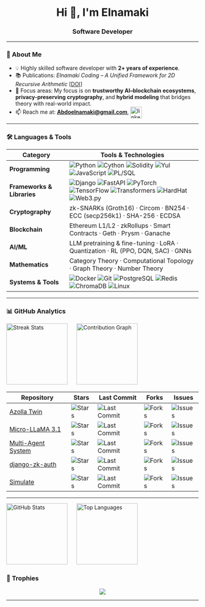 <h1 align="center">Hi 👋, I'm Elnamaki</h1>
<h3 align="center">Software Developer </h3>

---

### 🚀 About Me
- 💡 Highly skilled software developer with **2+ years of experience**.  
- 📚 Publications: *Elnamaki Coding – A Unified Framework for 2D Recursive Arithmetic* [[DOI](https://doi.org/10.5120/ijca2025926502)]  
- 🎯 Focus areas: My focus is on **trustworthy AI–blockchain ecosystems**, **privacy-preserving cryptography**, and **hybrid modeling** that bridges theory with real-world impact.  
- 📫 Reach me at: **Abdoelnamaki@gmail.com**, <a href="https://www.linkedin.com/in/aelnamaki/" target="blank"><img align="center" src="https://cdn.jsdelivr.net/gh/devicons/devicon/icons/linkedin/linkedin-original.svg" alt="linkedin" height="30" width="30" /></a>

---


### 🛠️ Languages & Tools

| Category | Tools & Technologies |
|----------|----------------------|
| **Programming** | ![Python](https://img.shields.io/badge/-Python-3776AB?logo=python&logoColor=white) ![Cython](https://img.shields.io/badge/-Cython-003B57?logo=python&logoColor=white) ![Solidity](https://img.shields.io/badge/-Solidity-363636?logo=solidity&logoColor=white) ![Yul](https://img.shields.io/badge/-Yul-000000?logo=ethereum&logoColor=white) ![JavaScript](https://img.shields.io/badge/-JavaScript-F7DF1E?logo=javascript&logoColor=black) ![PL/SQL](https://img.shields.io/badge/-PL%2FSQL-F80000?logo=oracle&logoColor=white) |
| **Frameworks & Libraries** | ![Django](https://img.shields.io/badge/-Django-092E20?logo=django&logoColor=white) ![FastAPI](https://img.shields.io/badge/-FastAPI-009688?logo=fastapi&logoColor=white) ![PyTorch](https://img.shields.io/badge/-PyTorch-EE4C2C?logo=pytorch&logoColor=white) ![TensorFlow](https://img.shields.io/badge/-TensorFlow-FF6F00?logo=tensorflow&logoColor=white) ![Transformers](https://img.shields.io/badge/-Transformers-FFCC00?logo=huggingface&logoColor=black) ![HardHat](https://img.shields.io/badge/-HardHat-F7DF1E?logo=ethereum&logoColor=black) ![Web3.py](https://img.shields.io/badge/-Web3.py-333333?logo=python&logoColor=white) |
| **Cryptography** | zk-SNARKs (Groth16) · Circom · BN254 · ECC (secp256k1) · SHA-256 · ECDSA |
| **Blockchain** | Ethereum L1/L2 · zkRollups · Smart Contracts · Geth · Prysm · Ganache |
| **AI/ML** | LLM pretraining & fine-tuning · LoRA · Quantization · RL (PPO, DQN, SAC) · GNNs |
| **Mathematics** | Category Theory · Computational Topology · Graph Theory · Number Theory |
| **Systems & Tools** | ![Docker](https://img.shields.io/badge/-Docker-2496ED?logo=docker&logoColor=white) ![Git](https://img.shields.io/badge/-Git-F05032?logo=git&logoColor=white) ![PostgreSQL](https://img.shields.io/badge/-PostgreSQL-336791?logo=postgresql&logoColor=white) ![Redis](https://img.shields.io/badge/-Redis-DC382D?logo=redis&logoColor=white) ![ChromaDB](https://img.shields.io/badge/-ChromaDB-4A148C?logo=database&logoColor=white) ![Linux](https://img.shields.io/badge/-Linux-FCC624?logo=linux&logoColor=black) |

---
### 📊 GitHub Analytics 

<p >
  <!-- Streak Stats -->
  <img src="https://github-readme-streak-stats.herokuapp.com/?user=AElnamaki&theme=tokyonight&hide_border=false" alt="Streak Stats" height="160" style="margin-right:10px"/>
  
  <!-- Contribution Graph -->
  <img src="https://github-readme-activity-graph.vercel.app/graph?username=AElnamaki&theme=react-dark&hide_border=true&area=true" alt="Contribution Graph" height="160" style="margin-left:10px"/>
</p>

<p align="center">
  <!-- Top Repositories Table (dynamic look with badges) -->
</p>

| Repository | Stars | Last Commit | Forks | Issues |
|------------|-------|------------|-------|--------|
| [Azolla Twin](https://github.com/AElnamaki/Azolla_twin) | ![Stars](https://img.shields.io/github/stars/AElnamaki/Azolla_twin?style=flat&logo=github) | ![Last Commit](https://img.shields.io/github/last-commit/AElnamaki/Azolla_twin?style=flat) | ![Forks](https://img.shields.io/github/forks/AElnamaki/Azolla_twin?style=flat&logo=github) | ![Issues](https://img.shields.io/github/issues/AElnamaki/Azolla_twin?style=flat&logo=github) |
| [Micro-LLaMA 3.1](https://github.com/AElnamaki/micro-LLAMA) | ![Stars](https://img.shields.io/github/stars/AElnamaki/micro-LLAMA?style=flat&logo=github) | ![Last Commit](https://img.shields.io/github/last-commit/AElnamaki/micro-LLAMA?style=flat) | ![Forks](https://img.shields.io/github/forks/AElnamaki/micro-LLAMA?style=flat&logo=github) | ![Issues](https://img.shields.io/github/issues/AElnamaki/micro-LLAMA?style=flat&logo=github) |
| [Multi-Agent System](https://github.com/AElnamaki/Multi-Agent) | ![Stars](https://img.shields.io/github/stars/AElnamaki/Multi-Agent?style=flat&logo=github) | ![Last Commit](https://img.shields.io/github/last-commit/AElnamaki/Multi-Agent?style=flat) | ![Forks](https://img.shields.io/github/forks/AElnamaki/Multi-Agent?style=flat&logo=github) | ![Issues](https://img.shields.io/github/issues/AElnamaki/Multi-Agent?style=flat&logo=github) |
| [django-zk-auth](https://github.com/AElnamaki/django-zk-auth) | ![Stars](https://img.shields.io/github/stars/AElnamaki/django-zk-auth?style=flat&logo=github) | ![Last Commit](https://img.shields.io/github/last-commit/AElnamaki/django-zk-auth?style=flat) | ![Forks](https://img.shields.io/github/forks/AElnamaki/django-zk-auth?style=flat&logo=github) | ![Issues](https://img.shields.io/github/issues/AElnamaki/django-zk-auth?style=flat&logo=github) |
| [Simulate](https://github.com/AElnamaki/simulate) | ![Stars](https://img.shields.io/github/stars/AElnamaki/simulate?style=flat&logo=github) | ![Last Commit](https://img.shields.io/github/last-commit/AElnamaki/simulate?style=flat) | ![Forks](https://img.shields.io/github/forks/AElnamaki/simulate?style=flat&logo=github) | ![Issues](https://img.shields.io/github/issues/AElnamaki/simulate?style=flat&logo=github) |

---

<p >
  <!-- GitHub Total Stats -->
  <img src="https://github-readme-stats.vercel.app/api?username=AElnamaki&show_icons=true&count_private=true&theme=tokyonight" alt="GitHub Stats" height="160" style="margin-right:10px"/>
  
  <!-- Top Languages -->
  <img src="https://github-readme-stats.vercel.app/api/top-langs/?username=AElnamaki&layout=compact&theme=tokyonight" alt="Top Languages" height="160" style="margin-left:10px"/>
</p>


### 🏅 Trophies
<p align="center">
  <img src="https://github-profile-trophy.vercel.app/?username=aelnamaki&theme=gruvbox&no-frame=true&margin-w=15&margin-h=15"/>
</p>

---

